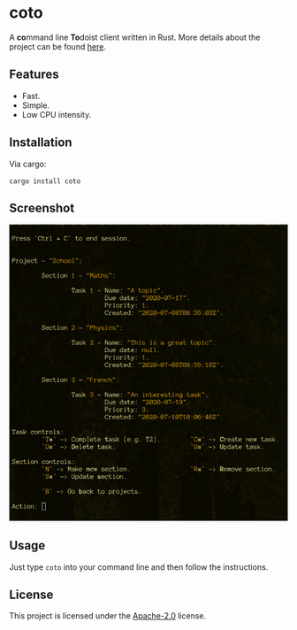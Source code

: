 # coto
A **co**mmand line **To**doist client written in Rust.
More details about the project can be found [here](https://gcmacneil.com/coto.html).

## Features
 * Fast.
 * Simple.
 * Low CPU intensity.

## Installation
Via cargo:
```
cargo install coto
```
## Screenshot
![coto example](example.png)

## Usage
Just type `coto` into your command line and then follow the instructions.

## License
This project is licensed under the [Apache-2.0](LICENSE) license.
